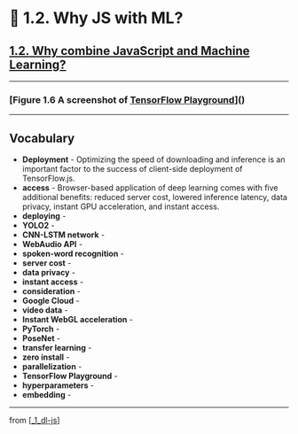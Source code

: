 # 🌱 1.2. Why JS with ML?

## [**1.2.** Why combine JavaScript and Machine Learning?](https://livebook.manning.com/book/deep-learning-with-javascript/chapter-1/95)

---

### [**Figure 1.6** A screenshot of [TensorFlow Playground](https://playground.tensorflow.org/)]()

---

## **Vocabulary**

- **Deployment** - Optimizing the speed of downloading and inference is an important factor to the success of client-side deployment of TensorFlow.js.
- **access** - Browser-based application of deep learning comes with five additional benefits: reduced server cost, lowered inference latency, data privacy, instant GPU acceleration, and instant access.
- **deploying** -
- **YOLO2** -
- **CNN-LSTM network** -
- **WebAudio API** -
- **spoken-word recognition** -
- **server cost** -
- **data privacy** -
- **instant access** -
- **consideration** -
- **Google Cloud** -
- **video data** -
- **Instant WebGL acceleration** -
- **PyTorch** -
- **PoseNet** -
- **transfer learning** -
- **zero install** -
- **parallelization** -
- **TensorFlow Playground** -
- **hyperparameters** -
- **embedding** -

---

from [[_1_dl-js]]

[//begin]: # "Autogenerated link references for markdown compatibility"
[_1_dl-js]: ../_1_dl-js.md "🌱 1 DL and JS"
[//end]: # "Autogenerated link references"
